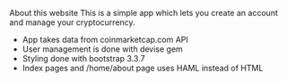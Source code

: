 About this website
This is a simple app which lets you create an account and manage your cryptocurrency.

- App takes data from coinmarketcap.com API
- User management is done with devise gem
- Styling done with bootstrap 3.3.7
- Index pages and /home/about page uses HAML instead of HTML
